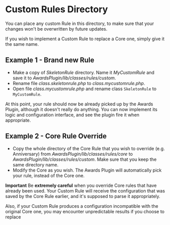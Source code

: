 Custom Rules Directory
==
You can place any custom Rule in this directory, to make sure that your changes won't be overwritten by future updates.

If you wish to implement a Custom Rule to replace a Core one, simply give it the same name.

Example 1 - Brand new Rule
--
- Make a copy of *SkeletonRule* directory. Name it *MyCustomRule* and save it to *AwardsPlugin/lib/classes/rules/custom*.
- Rename file *class.skeletonrule.php* to *class.mycustomrule.php*.
- Open file *class.mycustomrule.php* and rename class `SkeletonRule` to `MyCustomRule`.

At this point, your rule should now be already picked up by the Awards Plugin, although it doesn't really do anything. You can now implement its logic and configuration interface, and see the plugin fire it when appropriate.

Example 2 - Core Rule Override
--
- Copy the whole directory of the Core Rule that you wish to override (e.g. Anniversary) from *AwardsPlugin/lib/classes/rules/core* to *AwardsPlugin/lib/classes/rules/custom*. Make sure that you keep the same directory name.
- Modify the Core as you wish. The Awards Plugin will automatically pick your rule, instead of the Core one.

**Important**
Be **extremely careful** when you override Core rules that have already been used. Your Custom Rule will receive the configuration that was saved by the Core Rule earlier, and it's supposed to parse it appropriately.

Also, if your Custom Rule produces a configuration incompatible with the original Core one, you may encounter unpredictable results if you choose to replace 
